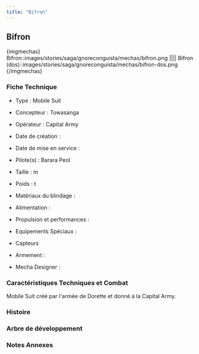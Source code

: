 ```yaml
---
title: "Bifron"
---
```


Bifron
------


{imgmechas}
Bifron::images/stories/saga/gnoreconguista/mechas/bifron.png
||||
Bifron (dos)::images/stories/saga/gnoreconguista/mechas/bifron-dos.png
{/imgmechas}
### Fiche Technique



- Type : Mobile Suit
  
- Concepteur : Towasanga
  
- Opérateur : Capital Army
  
- Date de création : 
  
- Date de mise en service : 
  
- Pilote(s) : Barara Peol   
- Taille : m
  
- Poids : t
  
- Matériaux du blindage : 
  
- Alimentation : 
  
- Propulsion et performances : 
  
- Equipements Spéciaux :


* Capteurs


- Armement :




- Mecha Designer : 


### Caractéristiques Techniques et Combat



Mobile Suit créé par l'armée de Dorette et donné à la Capital Army.



### Histoire






### Arbre de développement


### Notes Annexes



